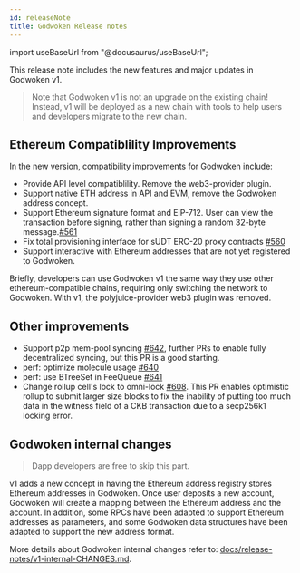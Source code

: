 ```yaml
---
id: releaseNote
title: Godwoken Release notes
---
```

import useBaseUrl from "@docusaurus/useBaseUrl";

This release note includes the new features and major updates in Godwoken v1.

> Note that Godwoken v1 is not an upgrade on the existing chain! Instead, v1 will be deployed as a new chain with tools to help users and developers migrate to the new chain.
> 

## Ethereum Compatiblility Improvements

In the new version, compatibility improvements for Godwoken include:

- Provide API level compatiblility. Remove the web3-provider plugin.
- Support native ETH address in API and EVM, remove the Godwoken address concept.
- Support Ethereum signature format and EIP-712. User can view the transaction before signing, rather than signing a random 32-byte message.[#561](https://github.com/nervosnetwork/godwoken/pull/561)
- Fix total provisioning interface for sUDT ERC-20 proxy contracts [#560](https://github.com/nervosnetwork/godwoken/pull/560)
- Support interactive with Ethereum addresses that are not yet registered to Godwoken.

Briefly, developers can use Godwoken v1 the same way they use other ethereum-compatible chains, requiring only switching the network to Godwoken. With v1, the polyjuice-provider web3 plugin was removed.

## Other improvements

- Support p2p mem-pool syncing [#642](https://github.com/nervosnetwork/godwoken/pull/642), further PRs to enable fully decentralized syncing, but this PR is a good starting.
- perf: optimize molecule usage [#640](https://github.com/nervosnetwork/godwoken/pull/640)
- perf: use BTreeSet in FeeQueue [#641](https://github.com/nervosnetwork/godwoken/pull/641)
- Change rollup cell's lock to omni-lock [#608](https://github.com/nervosnetwork/godwoken/pull/608). This PR enables optimistic rollup to submit larger size blocks to fix the inability of putting too much data in the witness field of a CKB transaction due to a secp256k1 locking error.

## Godwoken internal changes

> Dapp developers are free to skip this part.
> 

v1 adds a new concept in having the Ethereum address registry stores Ethereum addresses in Godwoken. Once user deposits a new account, Godwoken will create a mapping between the Ethereum address and the account. In addition, some RPCs have been adapted to support Ethereum addresses as parameters, and some Godwoken data structures have been adapted to support the new address format.

More details about Godwoken internal changes refer to: [docs/release-notes/v1-internal-CHANGES.md](https://github.com/nervosnetwork/godwoken/blob/72b6728e4315ab581282685cffe75cdbfe38670c/docs/release-notes/v1-internal-CHANGES.md).
